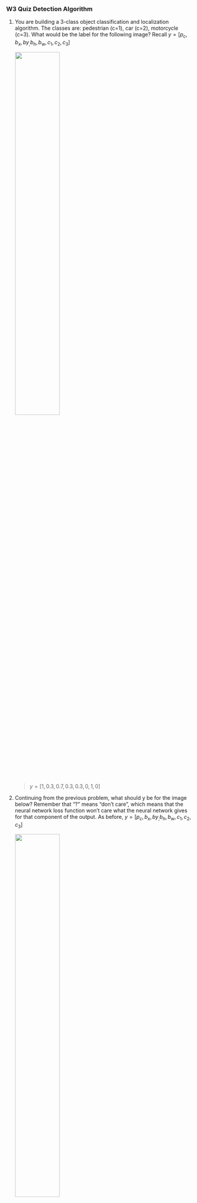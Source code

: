 ### W3 Quiz Detection Algorithm

1. You are building a 3-class object classification and localization algorithm. The classes are: pedestrian (c=1), car (c=2), motorcycle (c=3). What would be the label for the following image? Recall $y=[p_c,b_x,by_,b_h,b_w,c_1,c_2,c_3]​$

   <img src='https://raw.githubusercontent.com/yujuezhao/deeplearning-course/master/4%E3%80%81Convolutional%20Neural%20Networks/Week3/images/22.PNG' width='50%' height='50%'>

   > $y=[1,0.3,0.7,0.3,0.3,0,1,0]$

2. Continuing from the previous problem, what should y be for the image below? Remember that “?” means “don’t care”, which means that the neural network loss function won’t care what the neural network gives for that component of the output. As before, $y=[p_c,b_x,by_,b_h,b_w,c_1,c_2,c_3]$

   <img src='https://raw.githubusercontent.com/yujuezhao/deeplearning-course/master/4%E3%80%81Convolutional%20Neural%20Networks/Week3/images/23.PNG' width='50%' height='50%'>

   > $y=[0, ?, ?, ?, ?, ?, ?, ?]$

3. You are working on a factory automation task. Your system will see a can of soft-drink coming down a conveyor belt, and you want it to take a picture and decide whether (i) there is a soft-drink can in the image, and if so (ii) its bounding box. Since the soft-drink can is round, the bounding box is always square, and the soft drink can always appears as the same size in the image. There is at most one soft drink can in each image. Here’re some typical images in your training set: What is the most appropriate set of output units for your neural network?

   <img src='https://raw.githubusercontent.com/yujuezhao/deeplearning-course/master/4%E3%80%81Convolutional%20Neural%20Networks/Week3/images/24.PNG'>

   > Logistic unit, $b_{x}, b_{y}, b_{h}$ (since $b_{w}=b_{h} )$

4. If you build a neural network that inputs a picture of a person’s face and outputs N landmarks on the face (assume the input image always contains exactly one face), how many output units will the network have?

   > 2N

5. When training one of the object detection systems described in lecture, you need a training set that contains many pictures of the object(s) you wish to detect. However, bounding boxes do not need to be provided in the training set, since the algorithm can learn to detect the objects by itself.

   > ==True==

6. Suppose you are applying a sliding windows classifier (non-convolutional implementation). Increasing the stride would tend to increase accuracy, but decrease computational cost.

   > False

7. In the YOLO algorithm, at training time, only one cell ---the one containing the center/midpoint of an object--- is responsible for detecting this object.

   > False

8. What is the IoU between these two boxes? The upper-left box is 2x2, and the lower-right box is 2x3. The overlapping region is 1x1.

   <img src='https://raw.githubusercontent.com/yujuezhao/deeplearning-course/master/4%E3%80%81Convolutional%20Neural%20Networks/Week3/images/25.PNG' width='20%' height='20%'>

   > $\frac{1}{9}$

9. Suppose you run non-max suppression on the predicted boxes above. The parameters you use for non-max suppression are that boxes with probability ≤ 0.4 are discarded, and the IoU threshold for deciding if two boxes overlap is 0.5. How many boxes will remain after non-max suppression?

   <img src='https://raw.githubusercontent.com/yujuezhao/deeplearning-course/master/4%E3%80%81Convolutional%20Neural%20Networks/Week3/images/26.PNG' width='70%' height='70%'>

   > 4

10. Suppose you are using YOLO on a 19x19 grid, on a detection problem with 20 classes, and with 5 anchor boxes. During training, for each image you will need to construct an output volume y as the target value for the neural network; this corresponds to the last layer of the neural network. (y may include some “?”, or “don’t cares”). What is the dimension of this output volume?

    > $19\times19\times(5\times(\underbrace{20+4+1}_{\#class+b_x,b_y,b_w,b_h+p_c}))$

